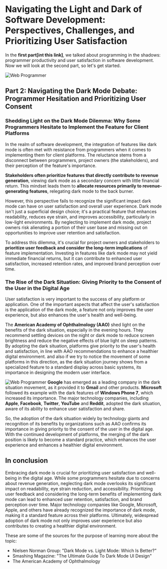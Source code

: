 # Navigating the Light and Dark of Software Development: Perspectives, Challenges, and Prioritizing User Satisfaction

In the **first part[int this link]**, we talked about programming in the shadows: programmer productivity and user satisfaction in software development. Now we will look at the second part, so let's get started.

![Web Programmer](https://drive.google.com/thumbnail?id=1fQdcWxQ8lzE7NrJqWRVdAiFF1bDQcHMt&sz=w2000)
 
## Part 2: Navigating the Dark Mode Debate: Programmer Hesitation and Prioritizing User Consent

### Shedding Light on the Dark Mode Dilemma: Why Some Programmers Hesitate to Implement the Feature for Client Platforms

In the realm of software development, the integration of features like dark mode is often met with resistance from programmers when it comes to implementing them for client platforms. The reluctance stems from a disconnect between programmers, project owners (the stakeholders), and their perception of the feature's importance.

**Stakeholders often prioritize features that directly contribute to revenue generation**, viewing dark mode as a secondary concern with little financial return. This mindset leads them to **allocate resources primarily to revenue-generating features**, relegating dark mode to the back burner.

However, this perspective fails to recognize the significant impact dark mode can have on user satisfaction and overall user experience. Dark mode isn't just a superficial design choice; it's a practical feature that enhances readability, reduces eye strain, and improves accessibility, particularly in low-light environments. By neglecting to implement dark mode, project owners risk alienating a portion of their user base and missing out on opportunities to improve user retention and satisfaction.

To address this dilemma, it's crucial for project owners and stakeholders to **prioritize user feedback and consider the long-term implications** of feature implementation. Investing in features like dark mode may not yield immediate financial returns, but it can contribute to enhanced user satisfaction, increased retention rates, and improved brand perception over time.

### The Rise of the Dark Situation: Giving Priority to the Consent of the User in the Digital Age

User satisfaction is very important to the success of any platform or application. One of the important aspects that affect the user's satisfaction is the application of the dark mode, a feature not only improves the user experience, but also enhances the user's health and well-being.

The **American Academy of Ophthalmology (AAO)** shed light on the benefits of the dark situation, especially in the evening hours. They recommend settling devices on the night or dark mode to reduce screen brightness and reduce the negative effects of blue light on sleep patterns. By adopting the dark situation, platforms give priority to the user's health and satisfaction, in line with AAO recommendations to enhance a healthier digital environment. and also if we try to notice the movement of some platforms in this direction, as the dark situation journey shows from a specialized feature to a standard display across basic systems, its importance in designing the modern user interface.

![Web Programmer](https://drive.google.com/thumbnail?id=1yb6aRLt8ld8phjXuq9UAjOCkvHbQbRUM&sz=w2000)
 **Google** has emerged as a leading company in the dark situation movement, as it provided it to **Gmail** and other products. **Microsoft** followed its example with the dark features of **Windows Phone 7**, which increased its importance. The major technology companies, including **Apple**, **Facebook**, **Twitter**, **YouTube** and **Reddit**, adopted the dark situation, aware of its ability to enhance user satisfaction and share.

So, the adoption of the dark situation widely by technology giants and recognition of its benefits by organizations such as AAO confirms its importance in giving priority to the consent of the user in the digital age. With the continued development of platforms, the merging of the dark position is likely to become a standard practice, which enhances the user experience and enhances a healthier digital environment.

## In conclusion

Embracing dark mode is crucial for prioritizing user satisfaction and well-being in the digital age. While some programmers hesitate due to concerns about revenue generation, neglecting dark mode overlooks its significant impact on readability, eye strain reduction, and accessibility. Prioritizing user feedback and considering the long-term benefits of implementing dark mode can lead to enhanced user retention, satisfaction, and brand perception over time. Major technology companies like Google, Microsoft, Apple, and others have already recognized the importance of dark mode, making it a standard feature across their platforms. Ultimately, widespread adoption of dark mode not only improves user experience but also contributes to creating a healthier digital environment.

These are some of the sources for the purpose of learning more about the topic:

- Nielsen Norman Group: "Dark Mode vs. Light Mode: Which Is Better?"
- Smashing Magazine: "The Ultimate Guide To Dark Mode UI Design"
- The American Academy of Ophthalmology
